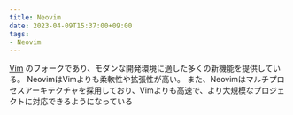 ```yaml
---
title: Neovim
date: 2023-04-09T15:37:00+09:00
tags:
- Neovim
---
```


[Vim](note/Vim.md)  のフォークであり、モダンな開発環境に適した多くの新機能を提供している。
NeovimはVimよりも柔軟性や拡張性が高い。
また、Neovimはマルチプロセスアーキテクチャを採用しており、Vimよりも高速で、より大規模なプロジェクトに対応できるようになっている
